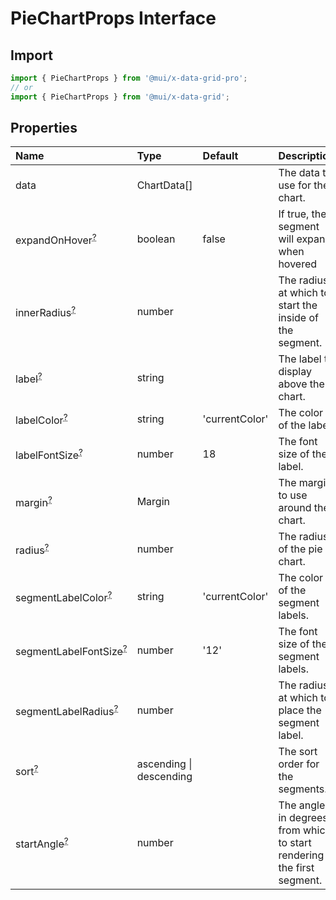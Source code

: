 # PieChartProps Interface

<p class="description"></p>

## Import

```js
import { PieChartProps } from '@mui/x-data-grid-pro';
// or
import { PieChartProps } from '@mui/x-data-grid';
```

## Properties

| Name                                                                                                   | Type                                                   | Default                                                | Description                                                           |
| :----------------------------------------------------------------------------------------------------- | :----------------------------------------------------- | :----------------------------------------------------- | :-------------------------------------------------------------------- |
| <span class="prop-name">data</span>                                                                    | <span class="prop-type">ChartData[]</span>             |                                                        | The data to use for the chart.                                        |
| <span class="prop-name optional">expandOnHover<sup><abbr title="optional">?</abbr></sup></span>        | <span class="prop-type">boolean</span>                 | <span class="prop-default">false<br /></span>          | If true, the segment will expand when hovered                         |
| <span class="prop-name optional">innerRadius<sup><abbr title="optional">?</abbr></sup></span>          | <span class="prop-type">number</span>                  |                                                        | The radius at which to start the inside of the segment.               |
| <span class="prop-name optional">label<sup><abbr title="optional">?</abbr></sup></span>                | <span class="prop-type">string</span>                  |                                                        | The label to display above the chart.                                 |
| <span class="prop-name optional">labelColor<sup><abbr title="optional">?</abbr></sup></span>           | <span class="prop-type">string</span>                  | <span class="prop-default">'currentColor'<br /></span> | The color of the label.                                               |
| <span class="prop-name optional">labelFontSize<sup><abbr title="optional">?</abbr></sup></span>        | <span class="prop-type">number</span>                  | <span class="prop-default">18<br /></span>             | The font size of the label.                                           |
| <span class="prop-name optional">margin<sup><abbr title="optional">?</abbr></sup></span>               | <span class="prop-type">Margin</span>                  |                                                        | The margin to use around the chart.                                   |
| <span class="prop-name optional">radius<sup><abbr title="optional">?</abbr></sup></span>               | <span class="prop-type">number</span>                  |                                                        | The radius of the pie chart.                                          |
| <span class="prop-name optional">segmentLabelColor<sup><abbr title="optional">?</abbr></sup></span>    | <span class="prop-type">string</span>                  | <span class="prop-default">'currentColor'<br /></span> | The color of the segment labels.                                      |
| <span class="prop-name optional">segmentLabelFontSize<sup><abbr title="optional">?</abbr></sup></span> | <span class="prop-type">number</span>                  | <span class="prop-default">'12'<br /></span>           | The font size of the segment labels.                                  |
| <span class="prop-name optional">segmentLabelRadius<sup><abbr title="optional">?</abbr></sup></span>   | <span class="prop-type">number</span>                  |                                                        | The radius at which to place the segment label.                       |
| <span class="prop-name optional">sort<sup><abbr title="optional">?</abbr></sup></span>                 | <span class="prop-type">ascending \| descending</span> |                                                        | The sort order for the segments.                                      |
| <span class="prop-name optional">startAngle<sup><abbr title="optional">?</abbr></sup></span>           | <span class="prop-type">number</span>                  |                                                        | The angle in degrees from which to start rendering the first segment. |
